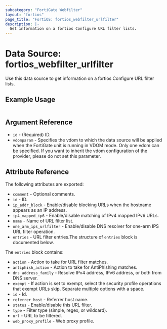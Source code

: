 ```yaml
---
subcategory: "FortiGate Webfilter"
layout: "fortios"
page_title: "FortiOS: fortios_webfilter_urlfilter"
description: |-
  Get information on a fortios Configure URL filter lists.
---
```


# Data Source: fortios_webfilter_urlfilter
Use this data source to get information on a fortios Configure URL filter lists.


## Example Usage

```hcl

```

## Argument Reference

* `id` - (Required) ID.
* `vdomparam` - Specifies the vdom to which the data source will be applied when the FortiGate unit is running in VDOM mode. Only one vdom can be specified. If you want to inherit the vdom configuration of the provider, please do not set this parameter.

## Attribute Reference

The following attributes are exported:

* `comment` - Optional comments.
* `id` - ID.
* `ip_addr_block` - Enable/disable blocking URLs when the hostname appears as an IP address.
* `ip4_mapped_ip6` - Enable/disable matching of IPv4 mapped IPv6 URLs.
* `name` - Name of URL filter list.
* `one_arm_ips_urlfilter` - Enable/disable DNS resolver for one-arm IPS URL filter operation.
* `entries` - URL filter entries.The structure of `entries` block is documented below.

The `entries` block contains:

* `action` - Action to take for URL filter matches.
* `antiphish_action` - Action to take for AntiPhishing matches.
* `dns_address_family` - Resolve IPv4 address, IPv6 address, or both from DNS server.
* `exempt` - If action is set to exempt, select the security profile operations that exempt URLs skip. Separate multiple options with a space.
* `id` - Id.
* `referrer_host` - Referrer host name.
* `status` - Enable/disable this URL filter.
* `type` - Filter type (simple, regex, or wildcard).
* `url` - URL to be filtered.
* `web_proxy_profile` - Web proxy profile.
